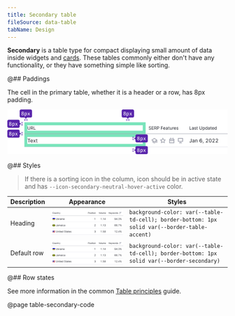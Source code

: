 ```yaml
---
title: Secondary table
fileSource: data-table
tabName: Design
---
```


**Secondary** is a table type for compact displaying small amount of data inside widgets and [cards](/components/card/). These tables commonly either don't have any functionality, or they have something simple like sorting.

@## Paddings

The cell in the primary table, whether it is a header or a row, has 8px padding.

![secondary scheme](static/secondary-paddings.png)

@## Styles

> If there is a sorting icon in the column, icon should be in active state and has `--icon-secondary-neutral-hover-active` color.

| Description | Appearance                                  | Styles                                                                      |
| ----------- | ------------------------------------------- | --------------------------------------------------------------------------- |
| Heading     | ![secondary table](static/th-secondary.png) | `background-color: var(--table-td-cell); border-bottom: 1px solid var(--border-table-accent)` |
| Default row | ![secondary table](static/td-secondary.png) | `background-color: var(--table-td-cell); border-bottom: 1px solid var(--border-secondary)` |

@## Row states

See more information in the common [Table principles](/table-group/table/#a1c3dd) guide.

@page table-secondary-code
